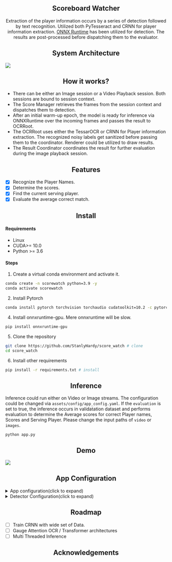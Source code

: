 ## <div align="center">Scoreboard Watcher</div>

<p align="center">
Extraction of the player information occurs by a series of detection followed by text recognition.  Utilized both PyTesseract and CRNN for player information extraction. <a href="https://github.com/microsoft/onnxruntime">ONNX Runtime</a> has been utilized for detection. The results are post-processed before dispatching them to the evaluator. </p>

## <div align="center">System Architecture</div>
 <p>
   <img  src="https://github.com/StanlyHardy/score_watch/blob/scoreboard_dev/assets/graphics/system_arch.png"></a>
</p>

## <div align="center">How it works?</div>
- There can be either an Image session or a Video Playback session. Both sessions are bound to session context.
- The Score Manager retrieves the frames from the session context and dispatches them to detection.
- After an initial warm-up epoch, the model is ready for inference via ONNXRuntime over the incoming frames and passes the result to OCRRoot. 
- The OCRRoot uses either the TessarOCR or CRNN for Player information extraction. The recognized noisy labels get sanitized before passing them to the coordinator. Renderer could be utilized to draw results.
- The Result Coordinator coordinates the result for further evaluation during the image playback session. 

## <div align="center">Features</div>

- [x] Recognize the Player Names.
- [x] Determine the scores.
- [x] Find the current serving player.
- [x] Evaluate the average correct match.

## <div align="center">Install</div>
#### <div>Requirements</div>
- Linux
- CUDA>= 10.0
- Python >= 3.6

#### Steps
1. Create a virtual conda environment and activate it.

```bash
conda create -n scorewatch python=3.9 -y
conda activate scorewatch
```
2. Install Pytorch
```bash
conda install pytorch torchvision torchaudio cudatoolkit=10.2 -c pytorch
```

4. Install onnxruntime-gpu. Mere onnxruntime will be slow.
```bash
pip install onnxruntime-gpu
```
5. Clone the repository
```bash
git clone https://github.com/StanlyHardy/score_watch # clone
cd score_watch
```
6. Install other requirements
```bash
pip install -r requirements.txt # install
```


## <div align="center">Inference</div>
Inference could run either on Video or Image streams.  The configuration could be changed via `assets/config/app_config.yaml`. If the `evaluation` is set to true, the inference occurs in validatation dataset and performs evaluation to determine the Average scores for correct Player names, Scores and Serving Player. Please change the input paths of `video` or `images`.
```
python app.py 
```

## <div align="center">Demo</div>
 <p>
   <img  src="https://github.com/StanlyHardy/score_watch/blob/scoreboard_dev/assets/demo/1.jpg">
</p>

## <div align="center">App Configuration</div>
<details>
 <summary>App configuration(click to expand)</summary>
<table>
 <tr>
  <td rowspan="6">&nbsp; Paths </td>
  <td>&nbsp; <code>video_path</code></td>
  <td>&nbsp;Path of the video on which the evaluation needs to be done.</td>
 </tr>
 <tr>
  <td>&nbsp;<code>img_path</code></td>
  <td>&nbsp;Directory containing the test images. Ground truth needs to be available for evaluation with image set.</td>
 </tr>
  <tr>
  <td>&nbsp;<code>players_path</code></td>
  <td>&nbsp;Path containing player informations</td>
 </tr>
 <tr>
  <td>&nbsp;<code>groundtruth_path</code></td>
  <td>&nbsp;Ground truth data which is in json format that has got the player information.</td>
 </tr>
 <tr>
  <td>&nbsp;<code>output_video_path</code></td>
  <td>&nbsp;The path to save the video if the output needs to be saved and visualized later.</td>
 </tr>
 <tr>
  <td>&nbsp;<code>logs_path</code></td>
  <td>&nbsp;Path where the output log will be saved.</td>
 </tr>
 <tr>
  <td rowspan="5">&nbsp; Streamer </td>
  <td>&nbsp; <code>should_draw'</code></td>
  <td>&nbsp;Draws over the frames for visualization , if enabled.</td>
 </tr>
 <tr>
  <td>&nbsp;<code>view_imshow</code></td>
  <td>&nbsp;The output visualization shall be turned on/off with this parameter.</td>
 </tr>
  <tr>
  <td>&nbsp;<code>save_stream</code></td>
  <td>&nbsp;Turning on this field enables the video output to be saved in the path defined in <code>output_video_path</code></td>
 </tr>
 <tr>
  <td>&nbsp;<code>debug</code></td>
  <td>&nbsp;Displays debug logs if enabled</td>
 </tr>
 <tr>
  <td>&nbsp;<code>evaluation</code></td>
  <td>&nbsp;Turn on if the evaluation has to be done over the image set. Both image set and the annotations are required in this case.</td>
 </tr>
 <td rowspan="5">&nbsp; Models </td>
  <td>&nbsp; <code>score_det_model'</code></td>
  <td>&nbsp; Path of the score detector model.</td>
 </tr>
 <tr>
  <td>&nbsp;<code>detector_config</code></td>
  <td>&nbsp; Path of the config file for the score detector. </td>
 </tr>
  <tr>
  <td>&nbsp;<code>text_rec_model</code></td>
  <td>&nbsp;CRNN Model path responsible for Player information recognition. </td>
 </tr>
 <tr>
  <td>&nbsp;<code>text_rec_config</code></td>
  <td>&nbsp;Path to the configuration for the CRNN model</td>
 </tr>
 <tr>
  <td>&nbsp;<code>ocr_engine</code></td>
  <td>&nbsp;Choose between <code>CRNN</code> or <code>PyTesseract</code>. </td>
 </tr>
</table>
</details>
<details>
 <summary>Detector Configuration(click to expand)</summary>
<table>
 <tr>
  <td rowspan="5">&nbsp; Paths </td>
  <td>&nbsp; <code>execution_env</code></td>
  <td>&nbsp;ONNX Runtime provides support for CUDA, CPU and TensorRT. By default, CUDA is chosen. ONNX Runtime falls back to cpu if CUDA is unavailable.</td>
 </tr>
 <tr>
  <td>&nbsp;<code>conf_thresh</code></td>
  <td>&nbsp;Detection confidence</td>
 </tr>
  <tr>
  <td>&nbsp;<code>iou_thres</code></td>
  <td>&nbsp;IOU threshold to gauge the overlap.</td>
 </tr>
 <tr>
  <td>&nbsp;<code>warm_up</code></td>
  <td>&nbsp;Number of samples to be used during the warm up phase.</td>
 </tr>
 <tr>
  <td>&nbsp;<code>class_labels</code></td>
  <td>&nbsp;Class labels</td>
 </tr>
 <tr>
</table>
</details>

## <div align="center">Roadmap</div>

- [ ] Train CRNN with wide set of Data.
- [ ] Gauge Attention OCR / Transformer architectures
- [ ] Multi Threaded Inference

## <div align="center">Acknowledgements</div>
